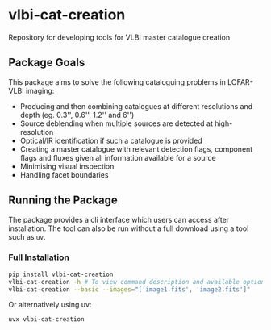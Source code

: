 # vlbi-cat-creation
Repository for developing tools for VLBI master catalogue creation


## Package Goals

This package aims to solve the following cataloguing problems in LOFAR-VLBI imaging:

- Producing and then combining catalogues at different resolutions and depth (eg. 0.3'', 0.6'', 1.2'' and 6'')
- Source deblending when multiple sources are detected at high-resolution
- Optical/IR identification if such a catalogue is provided
- Creating a master catalogue with relevant detection flags, component flags and fluxes given all information available for a source
- Minimising visual inspection
- Handling facet boundaries

## Running the Package

The package provides a cli interface which users can access after installation. The tool can also be run without a full download using a tool such as `uv`.

### Full Installation 

```bash
pip install vlbi-cat-creation
vlbi-cat-creation -h # To view command description and available options
vlbi-cat-creation --basic --images="['image1.fits', 'image2.fits']"
```


Or alternatively using uv:
```bash
uvx vlbi-cat-creation 
```

